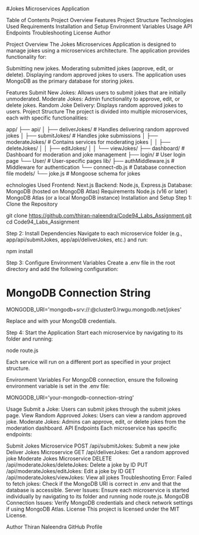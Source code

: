 #Jokes Microservices Application

Table of Contents
Project Overview
Features
Project Structure
Technologies Used
Requirements
Installation and Setup
Environment Variables
Usage
API Endpoints
Troubleshooting
License
Author


Project Overview
The Jokes Microservices Application is designed to manage jokes using a microservices architecture. The application provides functionality for:

Submitting new jokes.
Moderating submitted jokes (approve, edit, or delete).
Displaying random approved jokes to users.
The application uses MongoDB as the primary database for storing jokes.

Features
Submit New Jokes: Allows users to submit jokes that are initially unmoderated.
Moderate Jokes: Admin functionality to approve, edit, or delete jokes.
Random Joke Delivery: Displays random approved jokes to users.
Project Structure
The project is divided into multiple microservices, each with specific functionalities:

app/
├── api/
│   ├── deliverJokes/      # Handles delivering random approved jokes
│   ├── submitJokes/       # Handles joke submissions
│   ├── moderateJokes/     # Contains services for moderating jokes
│   │   ├── deleteJokes/
│   │   ├── editJokes/
│   │   └── viewJokes/
├── dashboard/             # Dashboard for moderation and joke management
├── login/                 # User login page
└── User/                  # User-specific pages
lib/
├── authMiddleware.js      # Middleware for authentication
└── connect-db.js          # Database connection file
models/
└── joke.js                # Mongoose schema for jokes

echnologies Used
Frontend: Next.js
Backend: Node.js, Express.js
Database: MongoDB (hosted on MongoDB Atlas)
Requirements
Node.js (v16 or later)
MongoDB Atlas (or a local MongoDB instance)
Installation and Setup
Step 1: Clone the Repository

git clone https://github.com/thiran-naleendra/Code94_Labs_Assignment.git
cd Code94_Labs_Assignment

Step 2: Install Dependencies
Navigate to each microservice folder (e.g., app/api/submitJokes, app/api/deliverJokes, etc.) and run:

npm install

Step 3: Configure Environment Variables
Create a .env file in the root directory and add the following configuration:

# MongoDB Connection String
MONGODB_URI='mongodb+srv://<username>:<password>@cluster0.lrwgu.mongodb.net/jokes'

Replace <username> and <password> with your MongoDB credentials.

Step 4: Start the Application
Start each microservice by navigating to its folder and running:

node route.js

Each service will run on a different port as specified in your project structure.

Environment Variables
For MongoDB connection, ensure the following environment variable is set in the .env file:

MONGODB_URI='your-mongodb-connection-string'

Usage
Submit a Joke: Users can submit jokes through the submit jokes page.
View Random Approved Jokes: Users can view a random approved joke.
Moderate Jokes: Admins can approve, edit, or delete jokes from the moderation dashboard.
API Endpoints
Each microservice has specific endpoints:

Submit Jokes Microservice
POST /api/submitJokes: Submit a new joke
Deliver Jokes Microservice
GET /api/deliverJokes: Get a random approved joke
Moderate Jokes Microservice
DELETE /api/moderateJokes/deleteJokes: Delete a joke by ID
PUT /api/moderateJokes/editJokes: Edit a joke by ID
GET /api/moderateJokes/viewJokes: View all jokes
Troubleshooting
Error: Failed to fetch jokes: Check if the MongoDB URI is correct in .env and that the database is accessible.
Server Issues: Ensure each microservice is started individually by navigating to its folder and running node route.js.
MongoDB Connection Issues: Verify MongoDB credentials and check network settings if using MongoDB Atlas.
License
This project is licensed under the MIT License.

Author
Thiran Naleendra
GitHub Profile
